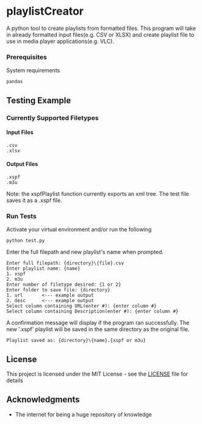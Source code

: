 # playlistCreator
A python tool to create playlists from formatted files. This program will take in already formatted input files(e.g. CSV or XLSX) and create playlist file to use in media player applications(e.g. VLC).

### Prerequisites
System requirements
```
pandas
```

## Testing Example

### Currently Supported Filetypes

#### Input Files
```
.csv
.xlsx
``` 

#### Output Files
```
.xspf
.m3u
```
Note: the xspfPlaylist function currently exports an xml tree. The test file saves it as a .xspf file.

### Run Tests
Activate your virtual environment and/or run the following
```
python test.py
```

Enter the full filepath and new playlist's name when prompted.
```
Enter full filepath: {directory}\{file}.csv
Enter playlist name: {name}
1. xspf
2. m3u
Enter number of filetype desired: {1 or 2}
Enter folder to save file: {directory}
1. url       <--- example output
2. desc      <--- example output
Select column containing URL(enter #): {enter column #}
Select column containing Description(enter #): {enter column #}

```

A confirmation message will display if the program ran successfully. The new '.xspf' playlist will be saved in the same directory as the original file.
```
Playlist saved as: {directory}\{name}.{xspf or m3u}
```

## License
This project is licensed under the MIT License - see the [LICENSE](LICENSE) file for details

## Acknowledgments
* The internet for being a huge repository of knowledge